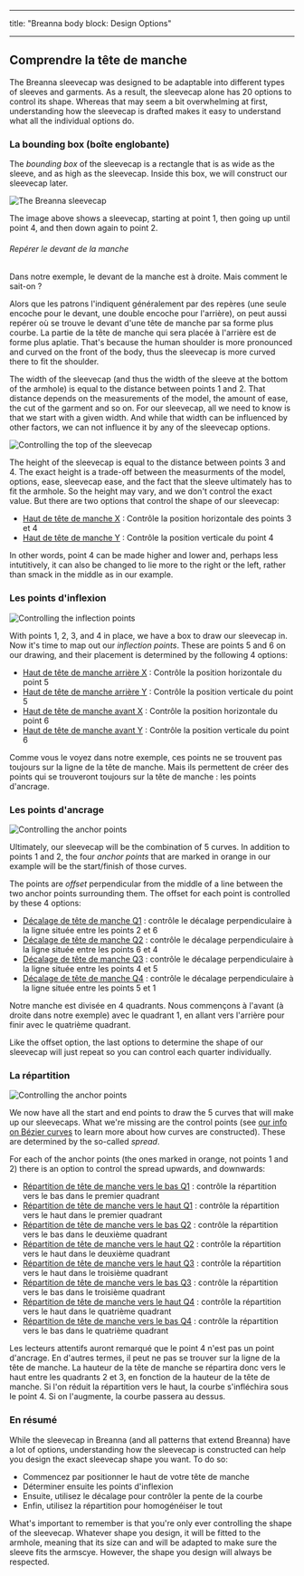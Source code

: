 - - -
title: "Breanna body block: Design Options"
- - -

<PatternOptions pattern='breanna' />

## Comprendre la tête de manche

The Breanna sleevecap was designed to be adaptable into different types of sleeves and garments. As a result, the sleevecap alone has 20 options to control its shape. Whereas that may seem a bit overwhelming at first, understanding how the sleevecap is drafted makes it easy to understand what all the individual options do.

### La bounding box (boîte englobante)

The _bounding box_ of the sleevecap is a rectangle that is as wide as the sleeve, and as high as the sleevecap. Inside this box, we will construct our sleevecap later.

![The Breanna sleevecap](sleevecap.svg)

The image above shows a sleevecap, starting at point 1, then going up until point 4, and then down again to point 2.

<Note>

###### Repérer le devant de la manche

Dans notre exemple, le devant de la manche est à droite. Mais comment le sait-on ?

Alors que les patrons l'indiquent généralement par des repères (une seule encoche pour le devant, une double encoche pour l'arrière), on peut aussi repérer où se trouve le devant d'une tête de manche par sa forme plus courbe. La partie de la tête de manche qui sera placée à l'arrière est de forme plus aplatie. That's because the human shoulder
is more pronounced and curved on the front of the body, thus the sleevecap is more curved
there to fit the shoulder.

</Note>

The width of the sleevecap (and thus the width of the sleeve at the bottom of the armhole) is equal to the distance between points 1 and 2. That distance depends on the measurements of the model, the amount of ease, the cut of the garment and so on. For our sleevecap, all we need to know is that we start with a given width. And while that width can be influenced by other factors, we can not influence it by any of the sleevecap options.

![Controlling the top of the sleevecap](sleevecaptop.svg)

The height of the sleevecap is equal to the distance between points 3 and 4. The exact height is a trade-off between the measurments of the model, options, ease, sleevecap ease, and the fact that the sleeve ultimately has to fit the armhole. So the height may vary, and we don't control the exact value. But there are two options that control the shape of our sleevecap:

- [Haut de tête de manche X](/docs/patterns/breanna/options/sleevecaptopfactorx/) : Contrôle la position horizontale des points 3 et 4
- [Haut de tête de manche Y](/docs/patterns/breanna/options/sleevecaptopfactory/) : Contrôle la position verticale du point 4

In other words, point 4 can be made higher and lower and, perhaps less intutitively, it can also be changed to lie more to the right or the left, rather than smack in the middle as in our example.

### Les points d'inflexion

![Controlling the inflection points](sleevecapinflection.svg)

With points 1, 2, 3, and 4 in place, we have a box to draw our sleevecap in. Now it's time to map out our _inflection points_. These are points 5 and 6 on our drawing, and their placement is determined by the following 4 options:

- [Haut de tête de manche arrière X](/docs/patterns/breanna/options/sleevecapbackfactorx) : Contrôle la position horizontale du point 5
- [Haut de tête de manche arrière Y](/docs/patterns/breanna/options/sleevecapbackfactory) : Contrôle la position verticale du point 5
- [Haut de tête de manche avant X](/docs/patterns/breanna/options/sleevecapbackfactorx) : Contrôle la position horizontale du point 6
- [Haut de tête de manche avant Y](/docs/patterns/breanna/options/sleevecapbackfactory) : Contrôle la position verticale du point 6

<Note>

Comme vous le voyez dans notre exemple, ces points ne se trouvent pas toujours sur la ligne de la tête de manche. Mais ils permettent de créer des points qui se trouveront toujours sur la tête de manche : les points d'ancrage.

</Note>

### Les points d'ancrage

![Controlling the anchor points](sleevecapanchor.svg)

Ultimately, our sleevecap will be the combination of 5 curves. In addition to points 1 and 2, the four _anchor points_ that are marked in orange in our example will be the start/finish of those curves.

The points are _offset_ perpendicular from the middle of a line between the two anchor points surrounding them. The offset for each point is controlled by these 4 options:

- [Décalage de tête de manche Q1](/docs/patterns/breanna/options/sleevecapq1offset) : contrôle le décalage perpendiculaire à la ligne située entre les points 2 et 6
- [Décalage de tête de manche Q2](/docs/patterns/breanna/options/sleevecapq2offset) : contrôle le décalage perpendiculaire à la ligne située entre les points 6 et 4
- [Décalage de tête de manche Q3](/docs/patterns/breanna/options/sleevecapq3offset) : contrôle le décalage perpendiculaire à la ligne située entre les points 4 et 5
- [Décalage de tête de manche Q4](/docs/patterns/breanna/options/sleevecapq3offset) : contrôle le décalage perpendiculaire à la ligne située entre les points 5 et 1

<Note>

Notre manche est divisée en 4 quadrants. Nous commençons à l'avant (à droite dans notre exemple)
avec le quadrant 1, en allant vers l'arrière pour finir avec le quatrième quadrant.

Like the offset option, the last options to determine the shape of our sleevecap will just repeat so you can
control each quarter individually.

</Note>

### La répartition

![Controlling the anchor points](sleevecapspread.svg)

We now have all the start and end points to draw the 5 curves that will make up our sleevecaps. What we're missing are the control points (see [our info on Bézier curves](https://freesewing.dev/concepts/beziercurves) to learn more about how curves are constructed). These are determined by the so-called _spread_.

For each of the anchor points (the ones marked in orange, not points 1 and 2) there is an option to control the spread upwards, and downwards:

- [Répartition de tête de manche vers le bas Q1](/docs/patterns/breanna/options/sleevecapq1spread1) : contrôle la répartition vers le bas dans le premier quadrant
- [Répartition de tête de manche vers le haut Q1](/docs/patterns/breanna/options/sleevecapq1spread2) : contrôle la répartition vers le haut dans le premier quadrant
- [Répartition de tête de manche vers le bas Q2](/docs/patterns/breanna/options/sleevecapq2spread1) : contrôle la répartition vers le bas dans le deuxième quadrant
- [Répartition de tête de manche vers le haut Q2](/docs/patterns/breanna/options/sleevecapq2spread2) : contrôle la répartition vers le haut dans le deuxième quadrant
- [Répartition de tête de manche vers le haut Q3](/docs/patterns/breanna/options/sleevecapq3spread1) : contrôle la répartition vers le haut dans le troisième quadrant
- [Répartition de tête de manche vers le bas Q3](/docs/patterns/breanna/options/sleevecapq3spread2) : contrôle la répartition vers le bas dans le troisième quadrant
- [Répartition de tête de manche vers le haut Q4](/docs/patterns/breanna/options/sleevecapq4spread1) : contrôle la répartition vers le haut dans le quatrième quadrant
- [Répartition de tête de manche vers le bas Q4](/docs/patterns/breanna/options/sleevecapq4spread2) : contrôle la répartition vers le bas dans le quatrième quadrant

<Note>

Les lecteurs attentifs auront remarqué que le point 4 n'est pas un point d'ancrage. En d'autres termes, il peut ne pas se trouver sur la ligne de la tête de manche. La hauteur de la tête de manche se répartira donc vers le haut entre les quadrants 2 et 3, en fonction de la hauteur de la tête de manche. Si l'on réduit la répartition vers le haut, la courbe s'infléchira sous le point 4. Si on l'augmente, la courbe passera au dessus.

</Note>

### En résumé

While the sleevecap in Breanna (and all patterns that extend Breanna) have a lot of options, understanding how the sleevecap is constructed can help you design the exact sleevecap shape you want. To do so:

- Commencez par positionner le haut de votre tête de manche
- Déterminer ensuite les points d'inflexion
- Ensuite, utilisez le décalage pour contrôler la pente de la courbe
- Enfin, utilisez la répartition pour homogénéiser le tout

What's important to remember is that you're only ever controlling the shape of the sleevecap. Whatever shape you design, it will be fitted to the armhole, meaning that its size can and will be adapted to make sure the sleeve fits the armscye. However, the shape you design will always be respected.


